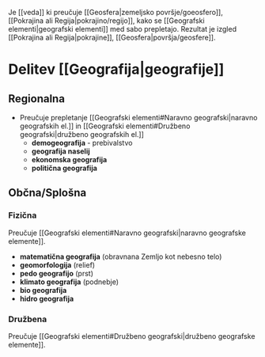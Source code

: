 Je [[veda]] ki preučuje [[Geosfera|zemeljsko površje/goeosfero]], [[Pokrajina ali Regija|pokrajino/regijo]], kako se [[Geografski elementi|geografski elementi]] med sabo prepletajo. Rezultat je izgled [[Pokrajina ali Regija|pokrajine]], [[Geosfera|površja/geosfere]].

# Delitev [[Geografija|geografije]]
## Regionalna
- Preučuje prepletanje [[Geografski elementi#Naravno geografski|naravno geografskih el.]] in [[Geografski elementi#Družbeno geografski|družbeno geografskih el.]]
	- **demogeografija** - prebivalstvo
	- **geografija naselij**
	- **ekonomska geografija**
	- **politična geografija**
## Občna/Splošna
### Fizična
Preučuje [[Geografski elementi#Naravno geografski|naravno geografske elemente]].

- **matematična geografija** (obravnana Zemljo kot nebesno telo)
- **geomorfologija** (relief)
- **pedo geografijo** (prst)
- **klimato geografija** (podnebje)
- **bio geografija** 
- **hidro geografija**
### Družbena
Preučuje [[Geografski elementi#Družbeno geografski|družbeno geografske elemente]].